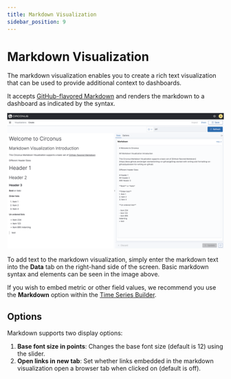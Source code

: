 ```yaml
---
title: Markdown Visualization
sidebar_position: 9
---
```


# Markdown Visualization

The markdown visualization enables you to create a rich text visualization that can be used to provide additional context to dashboards.

It accepts [GitHub-flavored Markdown](https://docs.github.com/en/get-started/writing-on-github/getting-started-with-writing-and-formatting-on-github/quickstart-for-writing-on-github) and renders the markdown to a dashboard as indicated by the syntax.

![Cironus Markdown Visualization](../img/visualizations-markdown_full.png)

To add text to the markdown visualization, simply enter the markdown text into the **Data** tab on the right-hand side of the screen. Basic markdown syntax and elements can be seen in the image above.

If you wish to embed metric or other field values, we recommend you use the **Markdown** option within the [Time Series Builder](/circonus3/visualizations/time-series-builder/#markdown).

## Options

Markdown supports two display options:

1. **Base font size in points**: Changes the base font size (default is 12) using the slider.
2. **Open links in new tab**: Set whether links embedded in the markdown visualization open a browser tab when clicked on (default is off).
